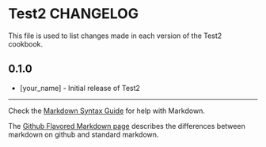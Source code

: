 # Test2 CHANGELOG

This file is used to list changes made in each version of the Test2 cookbook.

## 0.1.0
- [your_name] - Initial release of Test2

- - -
Check the [Markdown Syntax Guide](http://daringfireball.net/projects/markdown/syntax) for help with Markdown.

The [Github Flavored Markdown page](http://github.github.com/github-flavored-markdown/) describes the differences between markdown on github and standard markdown.
